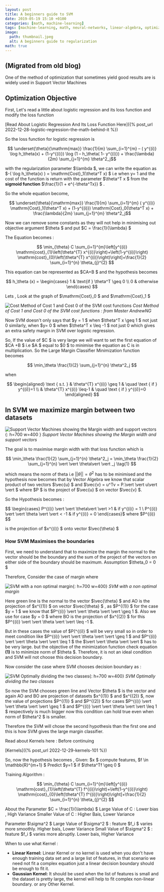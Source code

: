 ```yaml
---
layout: post
title: A beginners guide to SVM
date: 2019-05-19 15:10 +0100
categories: [math, machine-learning]
tags: [machine-learning, math, neural-networks, linear-algebra, optimization]
image:
  path: thumbnail.jpeg
  alt: A beginners guide to regularization
math: true
---
```


## (Migrated from old blog)

One of the method of optimization that sometimes yield good results are is widely used in Support Vector Machines

## Optimization Objective

First, Let's read a little about logistic regression and its loss function and modify the loss function

[Read About Logistic Regression And Its Loss Function Here]({% post_url 2022-12-28-logistic-regression-the-math-behind-it %})

So the loss function for logistic regression is

$$ \underset{\theta}{\mathrm{max}} \frac{1}{m} \sum_{i=1}^{m} – ( y^{(i)} \log h_\theta(x) + (1-y^{(i)}) \log (1 – h_\theta( 1- y^{(i)})  + \frac{\lambda}{2m} \sum_{j=1}^{m} \theta^2_j$$

 with the regularization parameter $\lambda $, we can write the equation as $-( \log h_\theta(x) ) = \mathrm{Cost}_1(\theta^T x) $ i.e when y= 1 and the cost of the function is return with the parameter $\theta^T x $ from the **sigmoid function** $\frac{1}{1 + e^{-\theta^Tx}} $ .

So the whole equation become,

$$ \underset{\theta}{\mathrm{max}} \frac{1}{m} \sum_{i=1}^{m} ( y^{(i)} \mathrm{Cost}_1(\theta^T x) + (1-y^{(i)}) \mathrm{Cost}_0(\theta^T x)  + \frac{\lambda}{2m} \sum_{j=1}^{m} \theta^2_j$$

 Now we can remove some constants as they will not help in minimising out objective argument $\theta $ and put $C = \frac{1}{\lambda} $

The Equation becomes :

$$ \min_{\theta} C \sum_{i=1}^{m}\left[y^{(i)} \mathrm{cost}_{1}\left(\theta^{T} x^{(i)}\right)+\left(1-y^{(i)}\right) \mathrm{cost}_{0}\left(\theta^{T} x^{(i)}\right)\right]+\frac{1}{2} \sum_{i=1}^{n} \theta_{j}^{2} $$

This equation can be represented as $CA+B $ and the hypothesis becomes

$$ h_\theta (x) = \begin{cases} 1 & \text{if } \theta^T \geq 0 \\ 0 & otherwise \end{cases} $$

Lets , Look at the graph of $\mathrm{Cost}_0 $ and $\mathrm{Cost}_1 $

![Cost Method of Cost 1 and Cost 0 of the SVM cost functions](Cost-Method-Graph-SVM.png)
_Cost Method of Cost 1 and Cost 0 of the SVM cost functions : from Master AndrewNG_

Now SVM doesn't only says that $y = 1 $ when $\theta^T x \geq 1 $ not just 0 similarly, when $y= 0 $ when $\theta^T x \leq -1 $ not just 0 which gives an extra safety margin in SVM over logistic regression.

So, If the value of $C $ is very large we will want to set the first equation of $CA +B $ i.e $A $ equal to $0 $ to minimise the equation as C is in multiplication. So the Large Margin Classifier Minimization function becomes

$$ \min_\theta \frac{1}{2} \sum_{j=1}^{n} \theta^2_j $$

when

$$ \begin{aligned} \text { s.t. } & \theta^{T} x^{(i)} \geq 1 & \quad \text { if } y^{(i)}=1 \\ & \theta^{T} x^{(i)} \leq-1 & \quad \text { if } y^{(i)}=0 \end{aligned} $$

## In SVM we maximize margin between two datasets

![Support Vector Machines showing the Margin width and support vectors](Support-Vector-With-Margin.png){: h=700 w=400 }
_Support Vector Machines showing the Margin width and support vectors_

The goal is to maximise margin width with that loss function which is

$$ \min_\theta \frac{1}{2} \sum_{j=1}^{n} \theta^2_j = \min_\theta \frac{1}{2} \sum_{j=1}^{n} \vert \vert \theta\vert \vert _j \tag{1} $$

 which means the norm of theta i.e $\vert \vert  \theta \vert \vert  = \theta^2$ has to be minimised and the hypothesis now becomes that by Vector Algebra we know that scalar product of two vectors $\vec{u} $ and $\vec{v} = u^Tv = P.\vert \vert  u\vert \vert  $ where $P $ is the project of $\vec{u} $ on vector $\vec{v} $.

So the Hypothesis becomes :

$$ \begin{cases} P^{(i)} \vert \vert \theta\vert \vert  >1 & if y^{(i)} = 1 \\ P^{(i)} \vert \vert  \theta \vert \vert  < -1 & if y^{(i)} = 0 \end{cases}$ where $P^{(i)} $$

 is the projection of $x^{(i)} $ onto vector $\vec{\theta} $

### How SVM Maximises the boundaries

First, we need to understand that to maximize the margin the normal to the vector should be the boundary and the sum of the project of the vectors on either side of the boundary should be maximum. Assumption $\theta_0 = 0 $

Therefore, Consider the case of margin where

![SVM with a non optimal margin](Bad-Margin-SVM.png){: h=700 w=400}
_SVM with a non optimal margin_

Here green line is the normal to the vector $\vec{\theta} $ and AO is the projection of $x^{(1)} $ on vector $\vec{\theta} $ , as $P^{(1)} $ for the case $y = 1 $ we know that $P^{(i)} \vert \vert  \theta \vert \vert  \geq 1 $. Also we use for case $y = 0 $ where BO is the projection of $x^{(2)} $ for this $P^{(i)} \vert \vert  \theta \vert \vert  \leq -1 $.

But in these cases the value of $P(^{(i)} $ will be very small so in order to meet condition like $P^{(i)} \vert \vert  \theta \vert \vert  \geq 1 $ and $P^{(i)} \vert \vert  \theta \vert \vert  \leq 1 $ the $\vert \vert  \theta \vert \vert  $ has to be very large. but the objective of the minimization function check equation **(1)** is to minimize norm of $\theta $. Therefore, it is not an ideal condition and SVM will not choose this decision boundary.

Now consider the case where SVM chooses decision boundary as :

![SVM Optimally dividing the two classes](Good-Margin-SVM.png){: h=700 w=400}
_SVM Optimally dividing the two classes_

So now the SVM chooses green line and Vector $\theta $ is the vector and again AO and BO are projection of datasets $x^{(1)} $ and $x^{(2)} $, now the value of projections $P^{(1)} $ and $P^{(2)} $ for cases $P^{(i)} \vert \vert  \theta \vert \vert  \geq 1 $ and $P^{(i)} \vert \vert  \theta \vert \vert  \leq 1 $ respectively is much bigger now this condition can hold true even when norm of $\theta^2 $ is smaller.

Therefore the SVM will chose the second hypothesis than the first one and this is how SVM gives the large margin classifier.

Read about Kernels here : Before continuing

[Kernels]({% post_url 2022-12-29-kernels-101 %})

So, now the hypothesis becomes , Given: $x $ compute features, $f \in \mathbb{R}^{m+1} $
Predict $y=1 $ if $\theta^Tf \geq 0 $

Training Algorithm :


$$ \min_{\theta} C \sum_{i=1}^{m}\left[y^{(i)} \mathrm{cost}_{1}\left(\theta^{T} f^{(i)}\right)+\left(1-y^{(i)}\right) \mathrm{cost}_{0}\left(\theta^{T} f^{(i)}\right)\right]+\frac{1}{2} \sum_{i=1}^{n} \theta_{j}^{2} $$

About the Parameter
$C = \frac{1}{\lambda} $
Large Value of C : Lower bias , High Variance
Smaller Value of C : Higher Bais, Lower Variance

Parameter $\sigma^2 $
Large Value of $\sigma^2 $ : feature $f_i $ varies more smoothly.
Higher bais, Lower Variance
Small Value of $\sigma^2 $ : feature $f_i $ varies more abruptly.
Lower bais, Higher Variance

When to use what Kernel :

- **Linear Kernel:** Linear Kernel or no kernel is used when you don't have enough training data set and a large list of features, in that scenario we need not fit a complex equation just a linear decision boundary should be enough to fit it.
- **Gaussian Kernel:** It should be used when the list of features is small and the dataset is pretty large, the kernel will help to fit complex non-linear boundary. or any Other Kernel.
